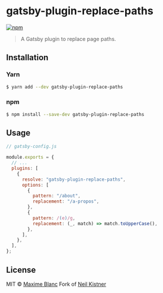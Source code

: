 # gatsby-plugin-replace-paths

[![npm][npm-image]][npm-url]

> A Gatsby plugin to replace page paths.

## Installation

### Yarn

```bash
$ yarn add --dev gatsby-plugin-replace-paths
```

### npm

```bash
$ npm install --save-dev gatsby-plugin-replace-paths
```

## Usage

```js
// gatsby-config.js

module.exports = {
  // ...
  plugins: [
    {
      resolve: "gatsby-plugin-replace-paths",
      options: [
        {
          pattern: "/about",
          replacement: "/a-propos",
        },
        {
          pattern: /(e)/g,
          replacement: (_, match) => match.toUpperCase(),
        },
      ],
    },
  ],
};
```

## License

MIT © [Maxime Blanc](//maximeblanc.fr)
Fork of [Neil Kistner](https://github.com/wyze/gatsby-plugin-replace-path)

[npm-image]: https://img.shields.io/npm/v/gatsby-plugin-replace-path.svg?style=flat-square
[npm-url]: https://npmjs.com/package/gatsby-plugin-replace-paths
